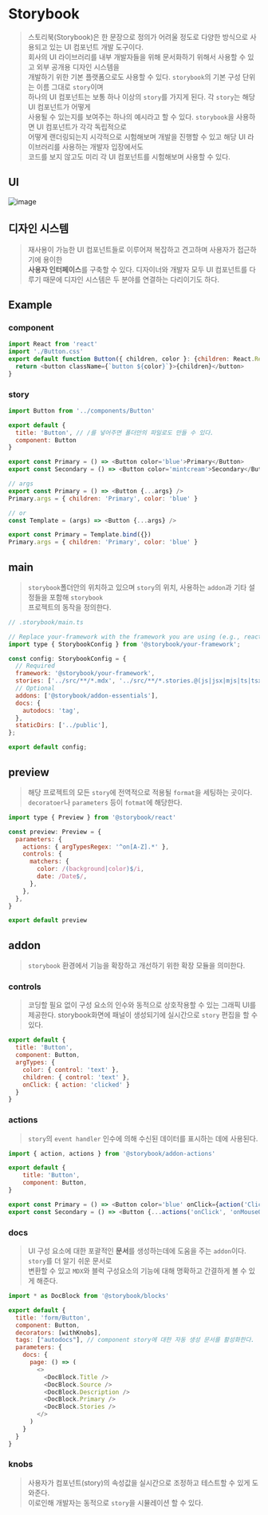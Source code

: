 # Storybook
> 스토리북(Storybook)은 한 문장으로 정의가 어려울 정도로 다양한 방식으로 사용되고 있는 UI 컴포넌트 개발 도구이다.  
> 회사의 UI 라이브러리를 내부 개발자들을 위해 문서화하기 위해서 사용할 수 있고 외부 공개용 디자인 시스템을  
> 개발하기 위한 기본 플랫폼으로도 사용할 수 있다. `storybook`의 기본 구성 단위는 이름 그대로 `story`이며  
> 하나의 UI 컴포넌트는 보통 하나 이상의 `story`를 가지게 된다. 각 `story`는 해당 UI 컴포넌트가 어떻게  
> 사용될 수 있는지를 보여주는 하나의 예시라고 할 수 있다. `storybook`을 사용하면 UI 컴포넌트가 각각 독립적으로  
> 어떻게 랜더링되는지 시각적으로 시험해보며 개발을 진행할 수 있고 해당 UI 라이브러리를 사용하는 개발자 입장에서도  
> 코드를 보지 않고도 미리 각 UI 컴포넌트를 시험해보며 사용할 수 있다.

## UI
![image](https://github.com/likegitman/TIL/assets/105215297/87a83ceb-4832-4cdb-b484-ec6997cbf940)


## 디자인 시스템
> 재사용이 가능한 UI 컴포넌트들로 이루어져 복잡하고 견고하며 사용자가 접근하기에 용이한  
> **사용자 인터페이스**를 구축할 수 있다. 디자이너와 개발자 모두 UI 컴포넌트를 다루기 때문에
> 디자인 시스템은 두 분야를 연결하는 다리이기도 하다.

## Example

### component
```js
import React from 'react'
import './Button.css'
export default function Button({ children, color }: {children: React.ReactNode, color: string}) {
  return <button className={`button ${color}`}>{children}</button>
}
```
### story
```js
import Button from '../components/Button'

export default {
  title: 'Button', // /를 넣어주면 폴더안의 파일로도 만들 수 있다.
  component: Button
}

export const Primary = () => <Button color='blue'>Primary</Button>
export const Secondary = () => <Button color='mintcream'>Secondary</Button>

// args
export const Primary = () => <Button {...args} />
Primary.args = { children: 'Primary', color: 'blue' }

// or
const Template = (args) => <Button {...args} />

export const Primary = Template.bind({})
Primary.args = { children: 'Primary', color: 'blue' }
```

## main
> `storybook`폴더안의 위치하고 있으며 `story`의 위치, 사용하는 `addon`과 기타 설정들을 포함해 `storybook`  
> 프로젝트의 동작을 정의한다.
```js
// .storybook/main.ts

// Replace your-framework with the framework you are using (e.g., react-webpack5, vue3-vite)
import type { StorybookConfig } from '@storybook/your-framework';

const config: StorybookConfig = {
  // Required
  framework: '@storybook/your-framework',
  stories: ['../src/**/*.mdx', '../src/**/*.stories.@(js|jsx|mjs|ts|tsx)'],
  // Optional
  addons: ['@storybook/addon-essentials'],
  docs: {
    autodocs: 'tag',
  },
  staticDirs: ['../public'],
};

export default config;
```

## preview
> 해당 프로젝트의 모든 `story`에 전역적으로 적용될 `format`을 세팅하는 곳이다. `decoratoer`나 `parameters` 등이
> `fotmat`에 해당한다.
```js
import type { Preview } from '@storybook/react'

const preview: Preview = {
  parameters: {
    actions: { argTypesRegex: '^on[A-Z].*' },
    controls: {
      matchers: {
        color: /(background|color)$/i,
        date: /Date$/,
      },
    },
  },
}

export default preview
```

## addon
>  `storybook` 환경에서 기능을 확장하고 개선하기 위한 확장 모듈을 의미한다.

### controls
> 코딩할 필요 없이 구성 요소의 인수와 동적으로 상호작용할 수 있는 그래픽 UI를 제공한다. storybook화면에 패널이
> 생성되기에 실시간으로 `story` 편집을 할 수 있다.
```js
export default {
  title: 'Button',
  component: Button,
  argTypes: {
    color: { control: 'text' },
    children: { control: 'text' },
    onClick: { action: 'clicked' }
  }
}
```

### actions
> `story`의 `event handler` 인수에 의해 수신된 데이터를 표시하는 데에 사용된다.

```js
import { action, actions } from '@storybook/addon-actions'

export default {
    title: 'Button',
    component: Button,
}

export const Primary = () => <Button color='blue' onClick={action('Click handler')}>Primary</Button>
export const Secondary = () => <Button {...actions('onClick', 'onMouseOver')} color='red'>Secondary</Button>
```

### docs
> UI 구성 요소에 대한 포괄적인 **문서**를 생성하는데에 도움을 주는 `addon`이다. `story`를 더 알기 쉬운 문서로  
> 변환할 수 있고 `MDX`와 블럭 구성요소의 기능에 대해 명확하고 간결하게 볼 수 있게 해준다.
```js
import * as DocBlock from '@storybook/blocks'

export default {
  title: 'form/Button',
  component: Button,
  decorators: [withKnobs],
  tags: ["autodocs"], // component story에 대한 자동 생성 문서를 활성화한다. 
  parameters: {
    docs: {
      page: () => (
        <>
          <DocBlock.Title />
          <DocBlock.Source />
          <DocBlock.Description />
          <DocBlock.Primary />
          <DocBlock.Stories />
        </>
      )
    }
  }
}
```

### knobs
> 사용자가 컴포넌트(story)의 속성값을 실시간으로 조정하고 테스트할 수 있게 도와준다.  
> 이로인해 개발자는 동적으로 `story`을 시뮬레이션 할 수 있다.
